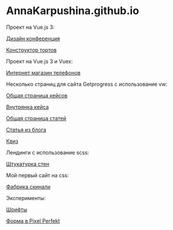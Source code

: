 
# AnnaKarpushina.github.io

Проект на Vue.js 3:

[Дизайн конференция](https://github.com/AnnaKarpushina/AnnaKarpushina.github.io/tree/master/Design%20conference_scss_vue) 

[Конструктор тортов](https://github.com/AnnaKarpushina/AnnaKarpushina.github.io/tree/master/Constructor_cakes)


Проект на Vue.js 3 и Vuex:

[Интернет магазин телефонов](https://github.com/AnnaKarpushina/AnnaKarpushina.github.io/tree/master/Online_store_vuex) 


Несколько страниц для сайта Getprogress с использование vw:

[Общая страница кейсов](https://annakarpushina.github.io/Getprogress%20с%20vw/cases.html) 

[Внутрянка кейса](https://annakarpushina.github.io/Getprogress%20с%20vw/all-weddings.html) 

[Общая страница статей](https://annakarpushina.github.io/Getprogress%20с%20vw/blogs.html) 

[Статья из блога](https://annakarpushina.github.io/Getprogress%20с%20vw/blog.html) 

[Квиз](https://annakarpushina.github.io/Getprogress%20с%20vw/kviz.html) 


Лендинги с использование scss: 

[Штукатурка стен](https://annakarpushina.github.io/ShtukaturkaSten/src/)


Мой первый сайт на css:

[Фабрика скинали](https://annakarpushina.github.io/landing%20Page/) 

Эксперименты:

[Шрифты](https://annakarpushina.github.io/14lessondz/src/)

[Форма в Pixel Perfekt](https://annakarpushina.github.io/MyPixelPerfekt/src/)

